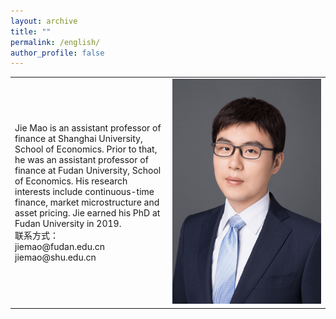 ```yaml
---
layout: archive
title: ""
permalink: /english/
author_profile: false
---
```


<table width= "100%" frame=void>
<tr>
<td width= "50%" >Jie Mao is an assistant professor of finance at Shanghai University, School of Economics. Prior to that, he was an assistant professor of finance at Fudan University, School of Economics. His research interests include continuous-time finance, market microstructure and asset pricing.  Jie earned his PhD at Fudan University in 2019. <br> 联系方式：<br> jiemao@fudan.edu.cn <br> jiemao@shu.edu.cn  </td>
<td width= "50%" ><img src="/images/bio.png" height="360" width="240"></td>
</tr>
<table>

